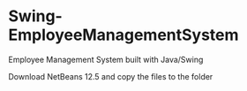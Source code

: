 # Swing-EmployeeManagementSystem
Employee Management System built with Java/Swing

Download NetBeans 12.5 and copy the files to the folder
